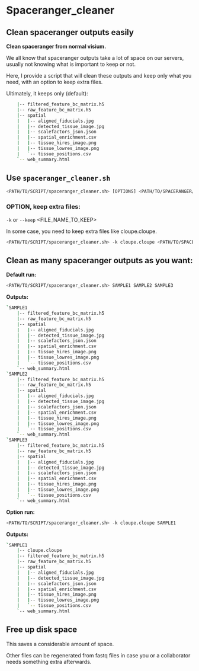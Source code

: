# Spaceranger_cleaner

## Clean spaceranger outputs easily

**Clean spaceranger from normal visium.**

We all know that spaceranger outputs take a lot of space on our servers, usually not knowing what is important to keep or not.

Here, I provide a script that will clean these outputs and keep only what you need, with an option to keep extra files.

Ultimately, it keeps only (default):

```bash
    |-- filtered_feature_bc_matrix.h5
    |-- raw_feature_bc_matrix.h5
    |-- spatial
    |   |-- aligned_fiducials.jpg
    |   |-- detected_tissue_image.jpg
    |   |-- scalefactors_json.json
    |   |-- spatial_enrichment.csv
    |   |-- tissue_hires_image.png
    |   |-- tissue_lowres_image.png
    |   `-- tissue_positions.csv
    `-- web_summary.html
```

## Use `spaceranger_cleaner.sh`

```bash
<PATH/TO/SCRIPT/spaceranger_cleaner.sh> [OPTIONS] <PATH/TO/SPACERANGER/OUTPUTS/TO/CLEAN>
```

### OPTION, keep extra files:

`-k` or `--keep` <FILE_NAME_TO_KEEP>

In some case, you need to keep extra files like cloupe.cloupe.

```bash
<PATH/TO/SCRIPT/spaceranger_cleaner.sh> -k cloupe.cloupe <PATH/TO/SPACERANGER/OUTPUTS/TO/CLEAN>
```

## Clean as many spaceranger outputs as you want:

**Default run:**

```bash
<PATH/TO/SCRIPT/spaceranger_cleaner.sh> SAMPLE1 SAMPLE2 SAMPLE3
```

**Outputs:**

```bash
`SAMPLE1
    |-- filtered_feature_bc_matrix.h5
    |-- raw_feature_bc_matrix.h5
    |-- spatial
    |   |-- aligned_fiducials.jpg
    |   |-- detected_tissue_image.jpg
    |   |-- scalefactors_json.json
    |   |-- spatial_enrichment.csv
    |   |-- tissue_hires_image.png
    |   |-- tissue_lowres_image.png
    |   `-- tissue_positions.csv
    `-- web_summary.html
`SAMPLE2
    |-- filtered_feature_bc_matrix.h5
    |-- raw_feature_bc_matrix.h5
    |-- spatial
    |   |-- aligned_fiducials.jpg
    |   |-- detected_tissue_image.jpg
    |   |-- scalefactors_json.json
    |   |-- spatial_enrichment.csv
    |   |-- tissue_hires_image.png
    |   |-- tissue_lowres_image.png
    |   `-- tissue_positions.csv
    `-- web_summary.html
`SAMPLE3
    |-- filtered_feature_bc_matrix.h5
    |-- raw_feature_bc_matrix.h5
    |-- spatial
    |   |-- aligned_fiducials.jpg
    |   |-- detected_tissue_image.jpg
    |   |-- scalefactors_json.json
    |   |-- spatial_enrichment.csv
    |   |-- tissue_hires_image.png
    |   |-- tissue_lowres_image.png
    |   `-- tissue_positions.csv
    `-- web_summary.html
```

**Option run:**

```bash
<PATH/TO/SCRIPT/spaceranger_cleaner.sh> -k cloupe.cloupe SAMPLE1
```

**Outputs:**

```bash
`SAMPLE1
    |-- cloupe.cloupe
    |-- filtered_feature_bc_matrix.h5
    |-- raw_feature_bc_matrix.h5
    |-- spatial
    |   |-- aligned_fiducials.jpg
    |   |-- detected_tissue_image.jpg
    |   |-- scalefactors_json.json
    |   |-- spatial_enrichment.csv
    |   |-- tissue_hires_image.png
    |   |-- tissue_lowres_image.png
    |   `-- tissue_positions.csv
    `-- web_summary.html
```

## Free up disk space

This saves a considerable amount of space.

Other files can be regenerated from fastq files in case you or a collaborator needs something extra afterwards.
